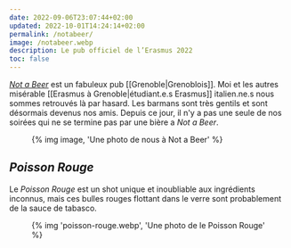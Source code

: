 ```yaml
---
date: 2022-09-06T23:07:44+02:00
updated: 2022-10-01T14:24:14+02:00
permalink: /notabeer/
image: /notabeer.webp
description: Le pub officiel de l’Erasmus 2022
toc: false
---
```

<cite lang='en'>[Not a Beer](https://notabeer.com 'Site officiel de Not a Beer')</cite> est un fabuleux pub [[Grenoble|Grenoblois]]. Moi et les autres misérable [[Erasmus à Grenoble|étudiant.e.s Erasmus]] italien.ne.s nous sommes retrouvés là par hasard. Les barmans sont très gentils et sont désormais devenus nos amis. Depuis ce jour, il n'y a pas une seule de nos soirées qui ne se termine pas par une bière a <cite lang='en'>Not a Beer</cite>.

<figure>{% img image, 'Une photo de nous à Not a Beer' %}</figure>

## <cite>Poisson Rouge</cite>

Le <cite>Poisson Rouge</cite> est un shot unique et inoubliable aux ingrédients inconnus, mais ces bulles rouges flottant dans le verre sont probablement de la sauce de tabasco.

<figure>{% img 'poisson-rouge.webp', 'Une photo de le Poisson Rouge' %}</figure>

